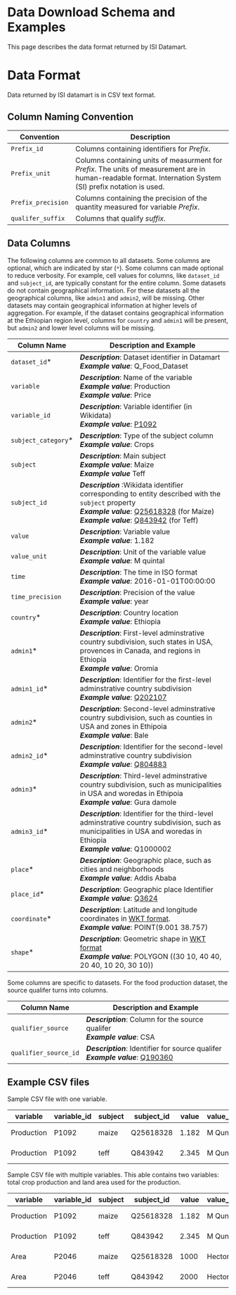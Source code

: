 # Data Download Schema and Examples

This page describes the data format returned by ISI Datamart.

# Data Format
Data returned by ISI datamart is in CSV text format.

## Column Naming Convention

| Convention   | Description                                                |
|--------------|------------------------------------------------------------|
| `Prefix_id`   | Columns containing identifiers for *Prefix*. |
|`Prefix_unit` | Columns containing units of measurment for *Prefix*. The units of measurement are in human-readable format. Internation System (SI) prefix notation is used.|
|`Prefix_precision` | Columns containing the precision of the quantity measured for variable *Prefix*.|
| `qualifer_suffix` | Columns that qualify *suffix*. |

## Data Columns

The following columns are common to all datasets. Some columns are optional, which are indicated by star (`*`). Some columns can made optional to reduce verbosity. For example, cell values for columns, like `dataset_id` and `subject_id`, are typically constant for the entire column. Some datasets do not contain geographical information. For these datasets all the geographical columns, like `admin1` and `admin2`, will be missing. Other datasets may contain geographical information at higher levels of aggregation. For example, if the dataset contains geographical information at the Ethiopian region level, columns for `country` and `admin1` will be present, but `admin2` and lower level columns will be missing.

| Column Name   | Description and Example |
|---------------|-------------------------|
| `dataset_id`* | __*Description*__: Dataset identifier in Datamart  <br/>__*Example value*__: Q_Food_Dataset|
| `variable`  | __*Description*__: Name of the variable <br/>__*Example value*__: Production <br/>__*Example value*__: Price|
| `variable_id` | __*Description*__: Variable identifier (in Wikidata)  <br/>__*Example value*__: [P1092](https://www.wikidata.org/wiki/Property:P1092)|   
| `subject_category`* | __*Description*__: Type of the subject column  <br/>__*Example value*__: Crops|
| `subject` | __*Description*__: Main subject  <br/>__*Example value*__: Maize <br/>__*Example value*__ Teff|
| `subject_id`  | __*Description*__ :Wikidata identifier corresponding to entity described with the `subject` property<br/>__*Example value*__: [Q25618328](https://www.wikidata.org/wiki/Q25618328) (for Maize) <br/>__*Example value*__: [Q843942](https://www.wikidata.org/wiki/Q843942) (for Teff) |
| `value` | __*Description*__: Variable value  <br/>__*Example value*__: 1.182 |
| `value_unit` | __*Description*__: Unit of the variable value  <br/>__*Example value*__: M quintal|
| `time` | __*Description*__: The time in ISO format <br/>__*Example value*__: 2016-01-01T00:00:00 |
| `time_precision` | __*Description*__: Precision of the value  <br/>__*Example value*__: year|
| `country`* | __*Description*__: Country location  <br/>__*Example value*__: Ethiopia |
| `admin1`* | __*Description*__: First-level adminstrative country subdivision, such states in USA, provences in Canada, and regions in Ethiopia  <br/>__*Example value*__: Oromia|
| `admin1_id`* | __*Description*__: Identifier for the first-level adminstrative country subdivision  <br/>__*Example value*__: [Q202107](https://www.wikidata.org/wiki/Q202107)|
| `admin2`* | __*Description*__: Second-level adminstrative country subdivision, such as counties in USA and zones in Ethipoia <br/>__*Example value*__: Bale|
| `admin2_id`* | __*Description*__: Identifier for the second-level adminstrative country subdivision   <br/>__*Example value*__: [Q804883](https://www.wikidata.org/wiki/Q804883) |
| `admin3`* | __*Description*__:  Third-level adminstrative country subdivision, such as municipalities in USA and woredas in Ethipoia <br/>__*Example value*__: Gura damole |
| `admin3_id`* | __*Description*__: Identifier for the third-level adminstrative country subdivision, such as municipalities in USA and woredas in Ethiopia  <br/>__*Example value*__: Q1000002|
| `place`* | __*Description*__: Geographic place, such as cities and neighborhoods  <br/>__*Example value*__: Addis Ababa|
| `place_id`* | __*Description*__:  Geographic place Identifier <br/>__*Example value*__: [Q3624](https://www.wikidata.org/wiki/Q3624) |
| `coordinate`* | __*Description*__: Latitude and longitude coordinates in [WKT format](https://en.wikipedia.org/wiki/Well-known_text_representation_of_geometry).  <br/>__*Example value*__: POINT(9.001 38.757)|
| `shape`* | __*Description*__: Geometric shape in [WKT format](https://en.wikipedia.org/wiki/Well-known_text_representation_of_geometry)  <br/>__*Example value*__: POLYGON ((30 10, 40 40, 20 40, 10 20, 30 10)) |


Some columns are specific to datasets. For the food production dataset, the source qualifer turns into columns.

| Column Name   | Description and Example |
|---------------|-------------------------|
| `qualifier_source` | __*Description*__: Column for the source qualifer  <br/>__*Example value*__: CSA |
| `qualifier_source_id` | __*Description*__: Identifier for source qualifer  <br/>__*Example value*__: [Q190360](https://www.wikidata.org/wiki/Q190360) |

## Example CSV files

Sample CSV file with one variable.

| variable   | variable_id | subject | subject_id | value | value_unit | time | time_precision | country | admin1 | admin1_id | source | source_id |
|------------|-------------|---------|------------|-------|------------|------|----------------|---------|--------|-----------|--------|-----------|
| Production | P1092       | maize   | Q25618328  | 1.182 | M Qunital  | 2016-01-01T00:00:00 | year | Ethiopia | Oromia | Q202107 | CSA | Q190360 |
| Production | P1092       | teff    | Q843942    | 2.345 | M Qunital  | 2016-01-01T00:00:00 | year | Ethiopia | Oromia | Q202107 | CSA | Q190360 |

Sample CSV file with multiple variables. This able contains two variables: total crop production and land area used for the production.

| variable   | variable_id | subject | subject_id | value | value_unit | time | time_precision | country | admin1 | admin1_id | source | source_id |
|------------|-------------|---------|------------|-------|------------|------|----------------|---------|--------|-----------|--------|-----------|
| Production | P1092       | maize   | Q25618328  | 1.182 | M Qunital  | 2016-01-01T00:00:00 | year | Ethiopia | Oromia | Q202107 | CSA | Q190360 |
| Production | P1092       | teff    | Q843942    | 2.345 | M Qunital  | 2016-01-01T00:00:00 | year | Ethiopia | Oromia | Q202107 | CSA | Q190360 |
| Area | P2046 | maize   | Q25618328  | 1000 | Hectore  | 2016-01-01T00:00:00 | year | Ethiopia | Oromia | Q202107 | CSA | Q190360 |
| Area | P2046 | teff    | Q843942    | 2000 | Hectore  | 2016-01-01T00:00:00 | year | Ethiopia | Oromia | Q202107 | CSA | Q190360 |
